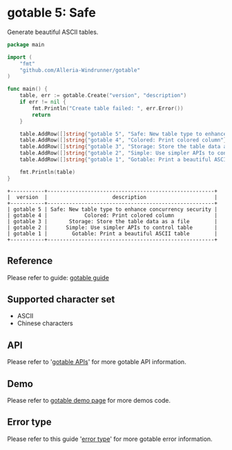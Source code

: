 # gotable 5: Safe
Generate beautiful ASCII tables.

```go
package main

import (
	"fmt"
	"github.com/Alleria-Windrunner/gotable"
)

func main() {
	table, err := gotable.Create("version", "description")
	if err != nil {
		fmt.Println("Create table failed: ", err.Error())
		return
	}

	table.AddRow([]string{"gotable 5", "Safe: New table type to enhance concurrency security"})
	table.AddRow([]string{"gotable 4", "Colored: Print colored column"})
	table.AddRow([]string{"gotable 3", "Storage: Store the table data as a file"})
	table.AddRow([]string{"gotable 2", "Simple: Use simpler APIs to control table"})
	table.AddRow([]string{"gotable 1", "Gotable: Print a beautiful ASCII table"})

	fmt.Println(table)
}

```

```text
+-----------+------------------------------------------------------+
|  version  |                     description                      |
+-----------+------------------------------------------------------+
| gotable 5 | Safe: New table type to enhance concurrency security |
| gotable 4 |            Colored: Print colored column             |
| gotable 3 |       Storage: Store the table data as a file        |
| gotable 2 |      Simple: Use simpler APIs to control table       |
| gotable 1 |        Gotable: Print a beautiful ASCII table        |
+-----------+------------------------------------------------------+

```


## Reference
Please refer to guide: 
[gotable guide](https://blog.csdn.net/TCatTime/article/details/103068260#%E8%8E%B7%E5%8F%96gotable)


## Supported character set
* ASCII
* Chinese characters


## API
Please refer to '[gotable APIs](doc/api.md)' for more gotable API information.


## Demo
Please refer to [gotable demo page](doc/demo.md) for more demos code.


## Error type
Please refer to this guide '[error type](doc/errors.md)' for more gotable error information.
